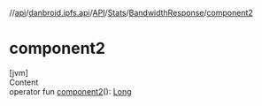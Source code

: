 //[api](../../../../index.md)/[danbroid.ipfs.api](../../../index.md)/[API](../../index.md)/[Stats](../index.md)/[BandwidthResponse](index.md)/[component2](component2.md)



# component2  
[jvm]  
Content  
operator fun [component2](component2.md)(): [Long](https://kotlinlang.org/api/latest/jvm/stdlib/kotlin/-long/index.html)  



